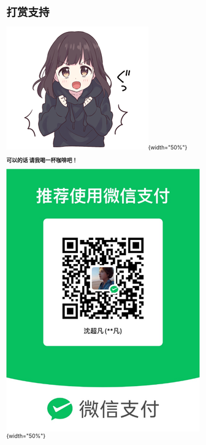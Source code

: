# 打赏支持

![](./media/頑張ります.png){width="50%"}

**可以的话  请我喝一杯咖啡吧！**

![](./media/微信支付二维码.JPG){width="50%"}
